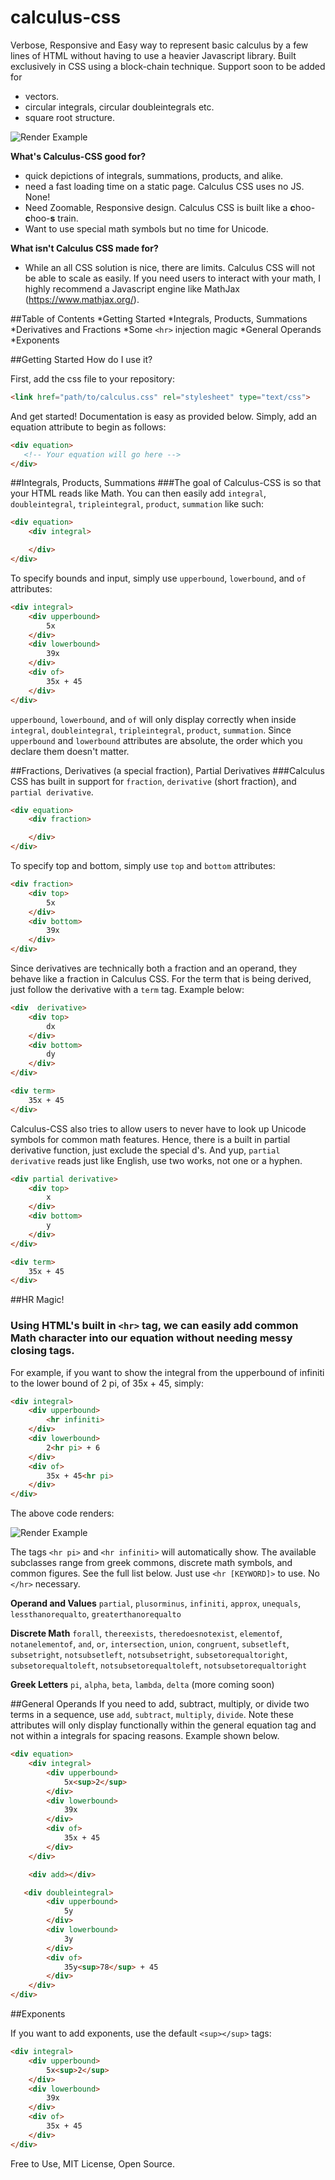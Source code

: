 # calculus-css

Verbose, Responsive and Easy way to represent basic calculus by a few lines of HTML without having to use a heavier Javascript library. Built exclusively in CSS using a block-chain technique.   Support soon to be added for 
* vectors.
* circular integrals, circular doubleintegrals etc.
* square root structure.


![Render Example](/example/render2.png)

**What's Calculus-CSS good for?**
* quick depictions of integrals, summations, products, and alike. 
* need a fast loading time on a static page.  Calculus CSS uses no JS.  None!
* Need Zoomable, Responsive design.  Calculus CSS is built like a **c**hoo-**c**hoo-**s** train.
* Want to use special math symbols but no time for Unicode.

**What isn't Calculus CSS made for?**
* While an all CSS solution is nice, there are limits.  Calculus CSS will not be able to scale as easily. If you need users to interact with your math, I highly recommend a Javascript engine like MathJax (https://www.mathjax.org/).

##Table of Contents
*Getting Started
*Integrals, Products, Summations
*Derivatives and Fractions
*Some ```<hr>``` injection magic
*General Operands
*Exponents

##Getting Started
How do I use it? 

First, add the css file to your repository: 
```HTML
<link href="path/to/calculus.css" rel="stylesheet" type="text/css">
```

And get started!  Documentation is easy as provided below.  Simply, add an equation attribute to begin as follows:
```HTML
<div equation>
   <!-- Your equation will go here -->
</div>
```

##Integrals, Products, Summations
###The goal of Calculus-CSS is so that your HTML reads like Math.  You can then easily add ```integral```, ```doubleintegral```, ```tripleintegral```, ```product```, ```summation``` like such:

```HTML
<div equation>
    <div integral>

    </div>
</div>
```

To specify bounds and input, simply use ```upperbound```, ```lowerbound```, and ```of``` attributes: 
```HTML
<div integral>
    <div upperbound>
        5x
    </div>
    <div lowerbound>
        39x
    </div>
    <div of>
        35x + 45
    </div>
</div>
```



```upperbound```, ```lowerbound```, and ```of``` will only display correctly when inside ```integral```, ```doubleintegral```, ```tripleintegral```, ```product```, ```summation```.  Since ```upperbound``` and ```lowerbound``` attributes are absolute, the order which you declare them doesn't matter.


##Fractions, Derivatives (a special fraction), Partial Derivatives
###Calculus CSS has built in support for ```fraction```, ```derivative``` (short fraction), and ```partial derivative```.  

```HTML
<div equation>
    <div fraction>

    </div>
</div>
```

To specify top and bottom, simply use ```top```  and ```bottom``` attributes: 
```HTML
<div fraction>
    <div top>
        5x
    </div>
    <div bottom>
        39x
    </div>
</div>
```

Since derivatives are technically both a fraction and an operand, they behave like a fraction in Calculus CSS.  For the term that is being derived, just follow the derivative with a ```term``` tag.  Example below:

```HTML
<div  derivative>
    <div top>
        dx 
    </div>
    <div bottom>
        dy
    </div>
</div>

<div term>
    35x + 45
</div>
```
Calculus-CSS also tries to allow users to never have to look up Unicode symbols for common math features. Hence, there is a built in partial derivative function, just exclude the special d's.  And yup, ```partial derivative``` reads just like English, use two works, not one or a hyphen.

```HTML
<div partial derivative>
    <div top>
        x 
    </div>
    <div bottom>
        y
    </div>
</div>

<div term>
    35x + 45
</div>
```

##HR Magic!
### Using HTML's built in ```<hr>``` tag, we can easily add common Math character into our equation without needing messy closing tags.

For example, if you want to show the integral from the upperbound of infiniti to the lower bound of 2 pi, of 35x + 45, simply:
```HTML
<div integral>
    <div upperbound>
        <hr infiniti>
    </div>
    <div lowerbound>
        2<hr pi> + 6
    </div>
    <div of>
        35x + 45<hr pi>
    </div>
</div>
```

The above code renders: 

![Render Example](/example/render3.png)


The tags ```<hr pi>``` and ```<hr infiniti>``` will automatically show. The available subclasses range from greek commons, discrete
math symbols, and common figures.  See the full list below.  Just use ```<hr [KEYWORD]>``` to use.  No ```</hr>``` necessary.  

**Operand and Values**
```partial```, ```plusorminus```, ```infiniti```, ```approx```, ```unequals```, ```lessthanorequalto```, ```greaterthanorequalto```

**Discrete Math**
```forall```, ```thereexists```, ```theredoesnotexist```, ```elementof```, ```notanelementof```, ```and```, ```or```, ```intersection```, ```union```, ```congruent```, ```subsetleft```, ```subsetright```, ```notsubsetleft```, ```notsubsetright```, ```subsetorequaltoright```, ```subsetorequaltoleft```, ```notsubsetorequaltoleft```, ```notsubsetorequaltoright```

**Greek Letters**
```pi```, ```alpha```, ```beta```, ```lambda```, ```delta``` (more coming soon)

##General Operands
If you need to add, subtract, multiply, or divide two terms in a sequence, use ```add```, ```subtract```, ```multiply```, ```divide```.
Note these attributes will only display functionally within the general equation tag and not within a integrals for spacing reasons.
Example shown below.

```HTML
<div equation>
    <div integral>
        <div upperbound>
            5x<sup>2</sup>
        </div>
        <div lowerbound>
            39x
        </div>
        <div of>
            35x + 45
        </div>
    </div>

    <div add></div>

   <div doubleintegral>
        <div upperbound>
            5y
        </div>
        <div lowerbound>
            3y
        </div>
        <div of>
            35y<sup>78</sup> + 45
        </div>
    </div>
</div>
```

##Exponents

If you want to add exponents, use the default ```<sup></sup>``` tags:
```HTML
<div integral>
    <div upperbound>
        5x<sup>2</sup>
    </div>
    <div lowerbound>
        39x
    </div>
    <div of>
        35x + 45
    </div>
</div>
```

Free to Use, MIT License, Open Source.
